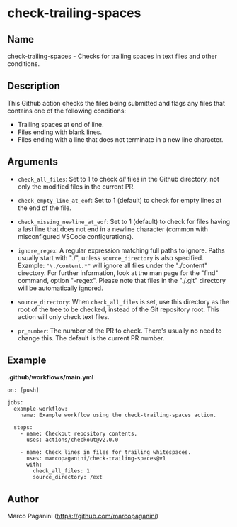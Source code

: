 # check-trailing-spaces

## Name

check-trailing-spaces - Checks for trailing spaces in text files and other conditions.

## Description

This Github action checks the files being submitted and flags any files
that contains one of the following conditions:

* Trailing spaces at end of line.
* Files ending with blank lines.
* Files ending with a line that does not terminate in a new line character.

## Arguments

*  `check_all_files`: Set to 1 to check _all_ files in the Github directory,
   not only the modified files in the current PR.

*  `check_empty_line_at_eof`: Set to 1 (default) to check for empty lines
   at the end of the file.

*  `check_missing_newline_at_eof`: Set to 1 (default) to check for files having
   a last line that does not end in a newline character (common with misconfigured
   VSCode configurations).

*  `ignore_regex`: A regular expression matching full paths to ignore. Paths
   usually start with "./", unless `source_directory` is also specified.
   Example: `"\./content.*"` will ignore all files under the "./content"
   directory. For further information, look at the man page for the "find"
   command, option "-regex". Please note that files in the "./.git" directory
   will be automatically ignored.

* `source_directory`: When `check_all_files` is set, use this directory as
  the root of the tree to be checked, instead of the Git repository root.
  This action will only check text files.

* `pr_number`: The number of the PR to check. There's usually no need to
  change this. The default is the current PR number.

## Example

**.github/workflows/main.yml**

```
on: [push]

jobs:
  example-workflow:
    name: Example workflow using the check-trailing-spaces action.

  steps:
    - name: Checkout repository contents.
      uses: actions/checkout@v2.0.0

    - name: Check lines in files for trailing whitespaces.
      uses: marcopaganini/check-trailing-spaces@v1
      with:
        check_all_files: 1
        source_directory: /ext
```

## Author

Marco Paganini (https://github.com/marcopaganini)<br>

